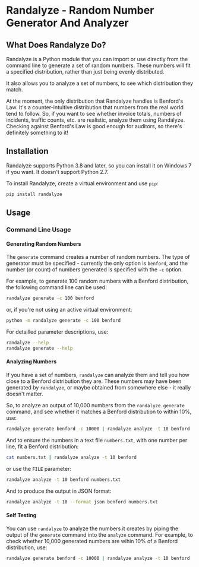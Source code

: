 # Randalyze - Random Number Generator And Analyzer

## What Does Randalyze Do?

Randalyze is a Python module that you can import or use directly from the command line to generate a set of random numbers. These numbers will fit a specified distribution, rather than just being evenly distributed.

It also allows you to analyze a set of numbers, to see which distribution they match.

At the moment, the only distribution that Randalyze handles is Benford's Law. It's a counter-intuitive distribution that numbers from the real world tend to follow. So, if you want to see whether invoice totals, numbers of incidents, traffic counts, etc. are realistic, analyze them using Randalyze. Checking against Benford's Law is good enough for auditors, so there's definitely something to it!

## Installation

Randalyze supports Python 3.8 and later, so you can install it on Windows 7 if you want. It doesn't support Python 2.7.

To install Randalyze, create a virtual environment and use `pip`:

```bash
pip install randalyze
```

## Usage

### Command Line Usage

#### Generating Random Numbers

The `generate` command creates a number of random numbers. The type of generator must be specified - currently the only option is `benford`, and the number (or count) of numbers generated is specified with the `-c` option.

For example, to generate 100 random numbers with a Benford distribution, the following command line can be used:

```bash
randalyze generate -c 100 benford
```

or, if you're not using an active virtual environment:

```bash
python -m randalyze generate -c 100 benford
```

For detailled parameter descriptions, use:

```bash
randalyze --help
randalyze generate --help
```

#### Analyzing Numbers

If you have a set of numbers, `randalyze` can analyze them and tell you how close to a Benford distribution they are. These numbers may have been generated by `randalyze`, or maybe obtained from somewhere else - it really doesn't matter.

So, to analyze an output of 10,000 numbers from the `randalyze generate` command, and see whether it matches a Benford distribution to within 10%, use:

```bash
randalyze generate benford -c 10000 | randalyze analyze -t 10 benford
```

And to ensure the numbers in a text file `numbers.txt`, with one number per line, fit a Benford distribution:

```bash
cat numbers.txt | randalyze analyze -t 10 benford
```

or use the `FILE` parameter:

```bash
randalyze analyze -t 10 benford numbers.txt
```

And to produce the output in JSON format:

```bash
randalyze analyze -t 10 --format json benford numbers.txt
```

#### Self Testing

You can use `randalyze` to analyze the numbers it creates by piping the output of the `generate` command into the `analyze` command. For example, to check whether 10,000 generated numbers are wihin 10% of a Benford distribution, use:

```bash
randalyze generate benford -c 10000 | randalyze analyze -t 10 benford
```
